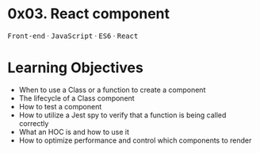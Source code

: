 # 0x03. React component

<kbd>Front-end</kbd> &middot; <kbd>JavaScript</kbd> &middot; <kbd>ES6</kbd> &middot; <kbd>React</kbd>

# Learning Objectives

- When to use a Class or a function to create a component
- The lifecycle of a Class component
- How to test a component
- How to utilize a Jest spy to verify that a function is being called correctly
- What an HOC is and how to use it
- How to optimize performance and control which components to render
